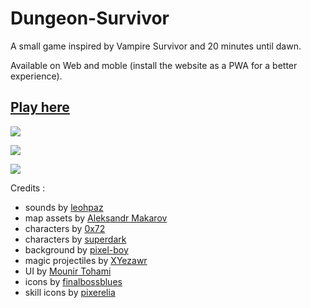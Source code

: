 # Dungeon-Survivor

A small game inspired by Vampire Survivor and 20 minutes until dawn.

Available on Web and moble (install the website as a PWA for a better experience).

## [Play here](https://dungeon-survivors.netlify.app/)

![](https://github.com/VincentDouchin/Dungeon-Survivor/blob/main/Screenshots/Screenshot%201.png)

![](https://github.com/VincentDouchin/Dungeon-Survivor/blob/main/Screenshots/Screenshot%202.png)

![](https://github.com/VincentDouchin/Dungeon-Survivor/blob/main/Screenshots/Screenshot%203.png)

Credits :
* sounds by [leohpaz](https://leohpaz.itch.io/)
* map assets by [Aleksandr Makarov](https://iknowkingrabbit.itch.io/)
* characters by [0x72](https://0x72.itch.io/dungeontileset-ii)
* characters by [superdark](https://superdark.itch.io/)
* background by [pixel-boy](https://pixel-boy.itch.io/)
* magic projectiles by [XYezawr](https://xyezawr.itch.io/)
* UI by [Mounir Tohami](https://mounirtohami.itch.io/)
* icons by [finalbossblues](https://finalbossblues.itch.io/)
* skill icons by [pixerelia](https://pixerelia.itch.io/)
